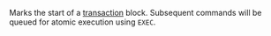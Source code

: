 Marks the start of a [transaction][tt] block.
Subsequent commands will be queued for atomic execution using `EXEC`.

[tt]: /topics/transactions

